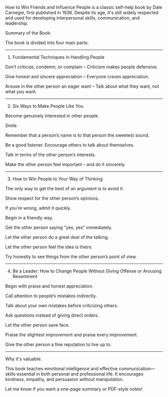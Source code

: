 How to Win Friends and Influence People is a classic self-help book by Dale Carnegie, first published in 1936. Despite its age, it's still widely respected and used for developing interpersonal skills, communication, and leadership.

Summary of the Book:

The book is divided into four main parts:


---

1. Fundamental Techniques in Handling People

Don’t criticize, condemn, or complain – Criticism makes people defensive.

Give honest and sincere appreciation – Everyone craves appreciation.

Arouse in the other person an eager want – Talk about what they want, not what you want.



---

2. Six Ways to Make People Like You

Become genuinely interested in other people.

Smile.

Remember that a person’s name is to that person the sweetest sound.

Be a good listener. Encourage others to talk about themselves.

Talk in terms of the other person’s interests.

Make the other person feel important – and do it sincerely.



---

3. How to Win People to Your Way of Thinking

The only way to get the best of an argument is to avoid it.

Show respect for the other person’s opinions.

If you’re wrong, admit it quickly.

Begin in a friendly way.

Get the other person saying "yes, yes" immediately.

Let the other person do a great deal of the talking.

Let the other person feel the idea is theirs.

Try honestly to see things from the other person’s point of view.



---

4. Be a Leader: How to Change People Without Giving Offense or Arousing Resentment

Begin with praise and honest appreciation.

Call attention to people’s mistakes indirectly.

Talk about your own mistakes before criticizing others.

Ask questions instead of giving direct orders.

Let the other person save face.

Praise the slightest improvement and praise every improvement.

Give the other person a fine reputation to live up to.



---

Why it's valuable:

This book teaches emotional intelligence and effective communication—skills essential in both personal and professional life. It encourages kindness, empathy, and persuasion without manipulation.

Let me know if you want a one-page summary or PDF-style notes!

